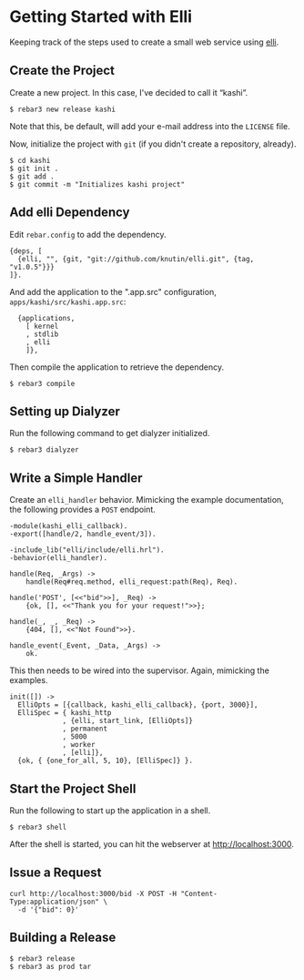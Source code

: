 # Getting Started with Elli

Keeping track of the steps used to create a small web service using
[elli](https://github.com/knutin/elli).

## Create the Project

Create a new project. In this case, I've decided to call it “kashi”.

    $ rebar3 new release kashi

Note that this, be default, will add your e-mail address into the `LICENSE`
file.

Now, initialize the project with `git` (if you didn't create a repository, already).

    $ cd kashi
    $ git init .
    $ git add .
    $ git commit -m "Initializes kashi project"

## Add elli Dependency

Edit `rebar.config` to add the dependency.
```
{deps, [
  {elli, "", {git, "git://github.com/knutin/elli.git", {tag, "v1.0.5"}}}
]}.
```

And add the application to the ".app.src" configuration,
`apps/kashi/src/kashi.app.src`:
```
  {applications,
    [ kernel
    , stdlib
    , elli
    ]},
```

Then compile the application to retrieve the dependency.

    $ rebar3 compile

## Setting up Dialyzer

Run the following command to get dialyzer initialized.

    $ rebar3 dialyzer

## Write a Simple Handler

Create an `elli_handler` behavior. Mimicking the example documentation, the
following provides a `POST` endpoint.
```
-module(kashi_elli_callback).
-export([handle/2, handle_event/3]).

-include_lib("elli/include/elli.hrl").
-behavior(elli_handler).

handle(Req, _Args) ->
	handle(Req#req.method, elli_request:path(Req), Req).

handle('POST', [<<"bid">>], _Req) ->
	{ok, [], <<"Thank you for your request!">>};

handle(_, _, _Req) ->
	{404, [], <<"Not Found">>}.

handle_event(_Event, _Data, _Args) ->
	ok.
```

This then needs to be wired into the supervisor. Again, mimicking the examples.
```
init([]) ->
  ElliOpts = [{callback, kashi_elli_callback}, {port, 3000}],
  ElliSpec = { kashi_http
             , {elli, start_link, [ElliOpts]}
             , permanent
             , 5000
             , worker
             , [elli]},
  {ok, { {one_for_all, 5, 10}, [ElliSpec]} }.
```

## Start the Project Shell

Run the following to start up the application in a shell.

    $ rebar3 shell

After the shell is started, you can hit the webserver at
[http://localhost:3000](http://localhost:3000).

## Issue a Request

```
curl http://localhost:3000/bid -X POST -H "Content-Type:application/json" \
  -d '{"bid": 0}'
```

## Building a Release

    $ rebar3 release
    $ rebar3 as prod tar
